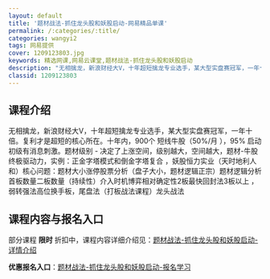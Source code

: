 ```yaml
---
layout: default
title: '题材战法-抓住龙头股和妖股启动-网易精品单课'
permalink: /:categories/:title/
categories: wangyi2
tags: 网易提供
cover: 1209123803.jpg
keywords: 精选网课,网易云课堂,题材战法-抓住龙头股和妖股启动
description: "无相擒龙，新浪财经大V，十年超短擒龙专业选手，某大型实盘赛冠军，一年十倍。复利才是超短的核心所在。十年内，900个短线牛股（50%/月），95%启动初级有消息刺激。题材级别-决定了上涨空间，"
classid: 1209123803
---
```


## 课程介绍

无相擒龙，新浪财经大V，十年超短擒龙专业选手，某大型实盘赛冠军，一年十倍。复利才是超短的核心所在。十年内，900个 短线牛股（50%/月 ），95% 启动初级有消息刺激。题材级别 - 决定了上涨空间，级别越大，空间越大，题材-牛股终极驱动力，实例：正金字塔模式和倒金字塔复合 ，妖股恒力实业（天时地利人和）核心问题：题材大小涨停股票分析（盘子大小，题材逻辑正宗）题材逻辑分析首板数量二板数量（持续性）介入时机博弈相对确定性2板最快回封法3板以上 ，弱转强法高位换手板，尾盘法（打板战法课程）龙头战法

## 课程内容与报名入口

部分课程 **限时** 折扣中，课程内容详细介绍见：[题材战法-抓住龙头股和妖股启动-详情介绍](https://study.163.com/course/introduction/1209123803.htm?share=1&shareId=1025206652&utm_campaign=share&utm_medium=iphoneShare&utm_source=&utm_u=1025206652)

**优惠报名入口**：[题材战法-抓住龙头股和妖股启动-报名学习](https://study.163.com/course/introduction/1209123803.htm?share=1&shareId=1025206652&utm_campaign=share&utm_medium=iphoneShare&utm_source=&utm_u=1025206652)

